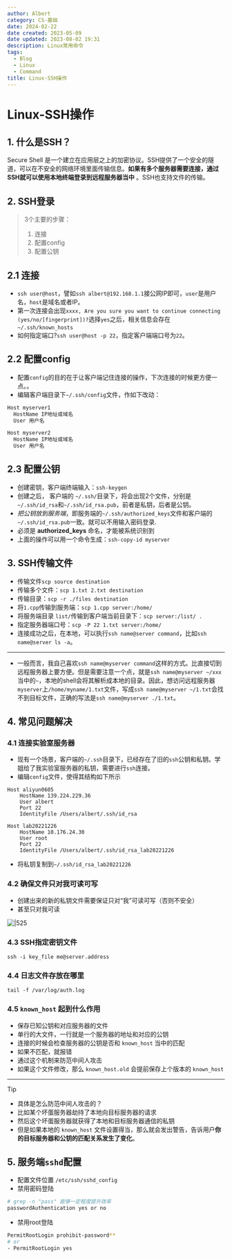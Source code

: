 ```yaml
---
author: Albert
category: CS-基础
date: 2024-02-22
date created: 2023-05-09
date updated: 2023-08-02 19:31
description: Linux常用命令
tags:
  - Blog
  - Linux
  - Command
title: Linux-SSH操作
---
```


# Linux-SSH操作

## 1. 什么是SSH？

Secure Shell 是一个建立在应用层之上的加密协议。SSH提供了一个安全的隧道，可以在不安全的网络环境里面传输信息。**如果有多个服务器需要连接，通过SSH就可以使用本地终端登录到远程服务器当中** 。SSH也支持文件的传输。

## 2. SSH登录

> 3个主要的步骤：
>
> 1. 连接
> 2. 配置config
> 3. 配置公钥

## 2.1 连接

- `ssh user@host`，譬如`ssh albert@192.168.1.1`接公网IP即可，`user`是用户名，`host`是域名或者IP。
- 第一次连接会出现`xxxx, Are you sure you want to continue connecting (yes/no/[fingerprint])?`选择`yes`之后，相关信息会存在`~/.ssh/known_hosts`
- 如何指定端口?`ssh user@host -p 22`，指定客户端端口号为`22`。

## 2.2 配置config

- 配置`config`的目的在于让客户端记住连接的操作，下次连接的时候更方便一点。。
- 编辑客户端目录下`~/.ssh/config`文件，作如下改动：

```bash
Host myserver1
  HostName IP地址或域名
  User 用户名

Host myserver2
  HostName IP地址或域名
  User 用户名
```

## 2.3 配置公钥

- 创建密钥，客户端终端输入：`ssh-keygen`
- 创建之后， 客户端的 `~/.ssh/`目录下，将会出现2个文件，分别是 `~/.ssh/id_rsa`和`~/.ssh/id_rsa.pub`，前者是私钥，后者是公钥。
- _把公钥放到服务端_，即服务端的`~/.ssh/authorized_keys`文件和客户端的`~/.ssh/id_rsa.pub`一致。就可以不用输入密码登录.
- 必须是 **authorized_keys** 命名，才能被系统识别到
- 上面的操作可以用一个命令生成：`ssh-copy-id myserver`

## 3. SSH传输文件

- 传输文件`scp source destination`
- 传输多个文件：`scp 1.txt 2.txt destination`
- 传输目录：`scp -r ./files destination`
- 将`1.cpp`传输到服务端：`scp 1.cpp server:/home/`
- 将服务端目录 `list/`传输到客户端当前目录下：`scp server:/list/ .`
- 指定服务器端口号：`scp -P 22 1.txt server:/home/`
- 连接成功之后，在本地，可以执行`ssh name@server command`，比如`ssh name@server ls -a`。

---

- 一般而言，我自己喜欢`ssh name@myserver command`这样的方式。比直接切到远程服务器上要方便。但是需要注意一个点，就是`ssh name@myserver ~/xxx`当中的`~`，本地的shell会将其解析成本地的目录。因此，想访问远程服务器`myserver`上`/home/myname/1.txt`文件，写成`ssh name@myserver ~/1.txt`会找不到目标文件，正确的写法是`ssh name@myserver ./1.txt`。

## 4. 常见问题解决

### 4.1 连接实验室服务器

- 现有一个场景，客户端的`~/.ssh`目录下，已经存在了旧的`ssh`公钥和私钥。学姐给了我实验室服务器的私钥，需要进行`ssh`连接。
- 编辑`config`文件，使得其结构如下所示

```shell
Host aliyun0605
    HostName 139.224.229.36
    User albert
    Port 22
    IdentityFile /Users/albert/.ssh/id_rsa

Host lab20221226
    HostName 10.176.24.30
    User root
    Port 22
    IdentityFile /Users/albert/.ssh/id_rsa_lab20221226
```

- 将私钥复制到`~/.ssh/id_rsa_lab20221226`

### 4.2 确保文件只对我可读可写

- 创建出来的新的私钥文件需要保证只对“我”可读可写（否则不安全）
- 甚至只对我可读

![|525](https://img-20221128.oss-cn-shanghai.aliyuncs.com/img-2022-11/20221226192707.png)

### 4.3 SSH指定密钥文件

```shell
ssh -i key_file me@server.address
```

### 4.4 日志文件存放在哪里

```shell
tail -f /var/log/auth.log
```

### 4.5 `known_host` 起到什么作用

- 保存已知公钥和对应服务器的文件
- 单行的大文件，一行就是一个服务器的地址和对应的公钥
- 连接的时候会检查服务器的公钥是否和 `known_host` 当中的匹配
- 如果不匹配，就报错
- 通过这个机制来防范中间人攻击
- 如果这个文件修改，那么 `known_host.old` 会提前保存上个版本的 `known_host`

---

> [!tip]
>
> - 具体是怎么防范中间人攻击的？
> - 比如某个坏蛋服务器劫持了本地向目标服务器的请求
> - 然后这个坏蛋服务器就获得了本地和目标服务器通信的私钥
> - 但是如果本地的 `known_host` 文件设置得当，那么就会发出警告，告诉用户**你的目标服务器和公钥的匹配关系发生了变化**。

## 5. 服务端`sshd`配置

- 配置文件位置 `/etc/ssh/sshd_config`
- 禁用密码登陆

```sh
# grep -n "pass" 能够一定程度提升效率
passwordAuthentication yes or no
```

- 禁用root登陆

```sh
PermitRootLogin prohibit-password**
# or
- PermitRootLogin yes
```

